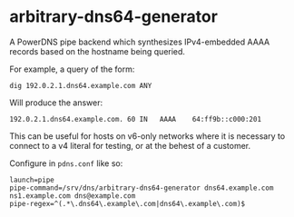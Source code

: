 # arbitrary-dns64-generator

A PowerDNS pipe backend which synthesizes IPv4-embedded AAAA records based on the hostname being queried. 

For example, a query of the form:

    dig 192.0.2.1.dns64.example.com ANY

Will produce the answer:

    192.0.2.1.dns64.example.com. 60 IN   AAAA    64:ff9b::c000:201

This can be useful for hosts on v6-only networks where it is necessary to connect to a v4 literal for testing, or at the behest of a customer.

Configure in `pdns.conf` like so:

    launch=pipe
    pipe-command=/srv/dns/arbitrary-dns64-generator dns64.example.com ns1.example.com dns@example.com
    pipe-regex=^(.*\.dns64\.example\.com|dns64\.example\.com)$
